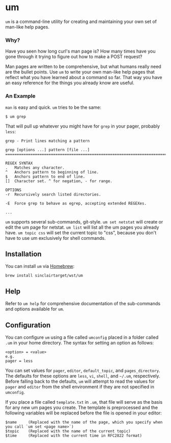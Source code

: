 # um
`um` is a command-line utility for creating and maintaining your own set of man-like help pages. 

### Why?
Have you seen how long curl's man page is? How many times have you gone through it trying to figure out 
how to make a POST request?

Man pages are written to be comprehensive, but what humans really need are the bullet points. Use `um`
to write your own man-like help pages that reflect what you have learned about a command so far.
That way you have an easy reference for the things you already know are useful.

### An Example
`man` is easy and quick. `um` tries to be the same:
```
$ um grep
```
That will pull up whatever you might have for `grep` in your pager, probably `less`:
```
grep - Print lines matching a pattern

grep [options ...] pattern [file ...]
=======================================================================

REGEX SYNTAX
.  	Matches any character.
^  	Anchors pattern to beginning of line.
$  	Anchors pattern to end of line.
[]  Character set. ^ for negation, - for range.

OPTIONS
-r  Recursively search listed directories.

-E  Force grep to behave as egrep, accepting extended REGEXes.

...
```

`um` supports several sub-commands, git-style. `um set netstat` will create or edit the um page for netstat. `um list` will
list all the um pages you already have. `um topic css` will set the current topic to "css", because you don't
have to use um exclusively for shell commands.

## Installation
You can install `um` via [Homebrew](http://brew.sh/):
```
brew install sinclairtarget/wst/um
```

## Help
Refer to `um help` for comprehensive documentation of the sub-commands and options available for `um`.

## Configuration
You can configure `um` using a file called `umconfig` placed in a folder called `.um` in your home directory. The
syntax for setting an option as follows:
```
<option> = <value>
e.g.
pager = less
```

You can set values for `pager`, `editor`, `default_topic`, and `pages_directory`. The defaults for these options are
`less`, `vi`, `shell`, and `~/.um`, respectively. Before falling back to the defaults, `um` will attempt to read 
the values for `pager` and `editor` from the shell environment if they are not specified in `umconfig`.

If you place a file called `template.txt` in `.um`, that file will serve as the basis for any new um pages you create.
The template is preprocessed and the following variables will be replaced before the file is opened in your editor:
```
$name     (Replaced with the name of the page, which you specify when you call `um set <page name>`)
$topic    (Replaced with the name of the current topic)
$time     (Replaced with the current time in RFC2822 format)
```
